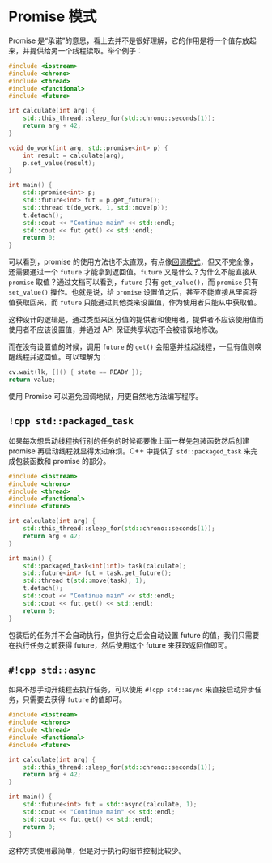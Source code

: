 # Promise 模式

Promise 是“承诺”的意思，看上去并不是很好理解，它的作用是将一个值存放起来，并提供给另一个线程读取。举个例子：

```cpp
#include <iostream>
#include <chrono>
#include <thread>
#include <functional>
#include <future>

int calculate(int arg) {
    std::this_thread::sleep_for(std::chrono::seconds(1));
    return arg + 42;
}

void do_work(int arg, std::promise<int> p) {    
    int result = calculate(arg);
    p.set_value(result);
}

int main() {
    std::promise<int> p;
    std::future<int> fut = p.get_future();
    std::thread t(do_work, 1, std::move(p));
    t.detach();
    std::cout << "Continue main" << std::endl;
    std::cout << fut.get() << std::endl;
    return 0;
}
```

可以看到，promise 的使用方法也不太直观，有点像[回调模式](callback.md)，但又不完全像，还需要通过一个 `future` 才能拿到返回值。`future` 又是什么？为什么不能直接从 `promise` 取值？通过文档可以看到，`future` 只有 `get_value()`，而 `promise` 只有 `set_value()` 操作。也就是说，给 `promise` 设置值之后，甚至不能直接从里面将值获取回来，而 `future` 只能通过其他类来设置值，作为使用者只能从中获取值。

这种设计的逻辑是，通过类型来区分值的提供者和使用者，提供者不应该使用值而使用者不应该设置值，并通过 API 保证共享状态不会被错误地修改。

而在没有设置值的时候，调用 `future` 的 `get()` 会阻塞并挂起线程，一旦有值则唤醒线程并返回值。可以理解为：

```cpp
cv.wait(lk, []() { state == READY });
return value;
```

使用 Promise 可以避免回调地狱，用更自然地方法编写程序。

## `!cpp std::packaged_task`

如果每次想启动线程执行别的任务的时候都要像上面一样先包装函数然后创建 promise 再启动线程就显得太过麻烦。C++ 中提供了 `std::packaged_task` 来完成包装函数和 promise 的部分。


```cpp
#include <iostream>
#include <chrono>
#include <thread>
#include <functional>
#include <future>

int calculate(int arg) {
    std::this_thread::sleep_for(std::chrono::seconds(1));
    return arg + 42;
}

int main() {
    std::packaged_task<int(int)> task(calculate);
    std::future<int> fut = task.get_future();
    std::thread t(std::move(task), 1);
    t.detach();
    std::cout << "Continue main" << std::endl;
    std::cout << fut.get() << std::endl;
    return 0;
}
```

包装后的任务并不会自动执行，但执行之后会自动设置 future 的值，我们只需要在执行任务之前获得 future，然后使用这个 future 来获取返回值即可。

## `#!cpp std::async`

如果不想手动开线程去执行任务，可以使用 `#!cpp std::async` 来直接启动异步任务，只需要去获得 `future` 的值即可。

```cpp
#include <iostream>
#include <chrono>
#include <thread>
#include <functional>
#include <future>

int calculate(int arg) {
    std::this_thread::sleep_for(std::chrono::seconds(1));
    return arg + 42;
}

int main() {
    std::future<int> fut = std::async(calculate, 1);
    std::cout << "Continue main" << std::endl;
    std::cout << fut.get() << std::endl;
    return 0;
}
```

这种方式使用最简单，但是对于执行的细节控制比较少。